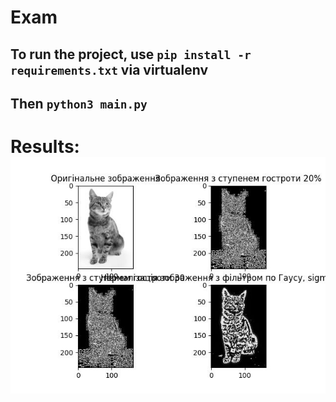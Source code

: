 # Exam

## To run the project, use `pip install -r requirements.txt` via virtualenv
## Then `python3 main.py`


# Results: ![results](https://github.com/Se7enquick/exam/blob/main/result.jpg?raw=true)

